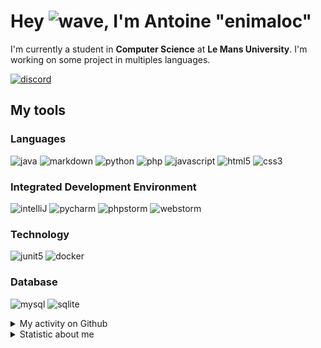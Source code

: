 # Hey ![wave], I'm Antoine "enimaloc"

I'm currently a student in **Computer Science** at **Le Mans University**. I'm working on some project in multiples
languages.

[![discord]](https://discord.com/users/136200628509605888)
## My tools

### Languages
![java] ![markdown] ![python] ![php] ![javascript] ![html5] ![css3]

### Integrated Development Environment
![intelliJ] ![pycharm] ![phpstorm]  ![webstorm]

### Technology
![junit5] ![docker]

### Database
![mysql] ![sqlite]

<details>
<summary>My activity on Github</summary>

<!--RECENT_ACTIVITY:last_update-->
> Last Updated: 11/02 22:11 (Europe/Paris)
<!--RECENT_ACTIVITY:last_update_end-->
<!--RECENT_ACTIVITY:start-->
1. ![changesRequested] Request changes on [`#7`](https://github.com/projet-gl2/Hashimiste/pull/7#pullrequestreview-1869663897) in [projet-gl2/Hashimiste](https://github.com/projet-gl2/Hashimiste)
2. ![changesRequested] Request changes on [`#7`](https://github.com/projet-gl2/Hashimiste/pull/7#pullrequestreview-1869663897) in [projet-gl2/Hashimiste](https://github.com/projet-gl2/Hashimiste)
3. ![approved] Approved [`#6`](https://github.com/projet-gl2/Hashimiste/pull/6#pullrequestreview-1864829685) in [projet-gl2/Hashimiste](https://github.com/projet-gl2/Hashimiste)
4. ![prMerged] Merged PR [`#5`](https://github.com/projet-gl2/Hashimiste/pull/5) in [projet-gl2/Hashimiste](https://github.com/projet-gl2/Hashimiste)
5. ![approved] Approved [`#5`](https://github.com/projet-gl2/Hashimiste/pull/5#pullrequestreview-1864758480) in [projet-gl2/Hashimiste](https://github.com/projet-gl2/Hashimiste)
6. ![prMerged] Merged PR [`#4`](https://github.com/projet-gl2/Hashimiste/pull/4) in [projet-gl2/Hashimiste](https://github.com/projet-gl2/Hashimiste)
7. ![approved] Approved [`#4`](https://github.com/projet-gl2/Hashimiste/pull/4#pullrequestreview-1864547403) in [projet-gl2/Hashimiste](https://github.com/projet-gl2/Hashimiste)
8. ![approved] Approved [`#4`](https://github.com/projet-gl2/Hashimiste/pull/4#pullrequestreview-1864517626) in [projet-gl2/Hashimiste](https://github.com/projet-gl2/Hashimiste)
9. ![changesRequested] Request changes on [`#4`](https://github.com/projet-gl2/Hashimiste/pull/4#pullrequestreview-1863739017) in [projet-gl2/Hashimiste](https://github.com/projet-gl2/Hashimiste)
10. ![changesRequested] Request changes on [`#4`](https://github.com/projet-gl2/Hashimiste/pull/4#pullrequestreview-1863739017) in [projet-gl2/Hashimiste](https://github.com/projet-gl2/Hashimiste)
<!--RECENT_ACTIVITY:end-->

</details>

<details>
<summary>Statistic about me</summary>

<p align="center">
<a href="https://wakatime.com/@enimaloc">
<img src="https://github-readme-stats.vercel.app/api/wakatime?username=enimaloc&theme=dark&hide_border=true&hide_title=true&layout=compact" alt="enimaloc's wakatime stats">
</a>
</p>

<!--START_SECTION:waka-->
![Code Time](http://img.shields.io/badge/Code%20Time-3%2C289%20hrs%205%20mins-blue)

**🐱 My GitHub Data** 

> 📦 18.7 kB Used in GitHub's Storage 
 > 
> 🏆 219 Contributions in the Year 2024
 > 
> 🚫 Not Opted to Hire
 > 
> 📜 46 Public Repositories 
 > 
> 🔑 17 Private Repositories 
 > 

 Last Updated on 11/02/2024 12:24:35 UTC
<!--END_SECTION:waka-->

</details>

<!-- Icons -->
[wave]: https://cdn.jsdelivr.net/gh/Readme-Workflows/Readme-Icons@1.1.0/icons/gifs/wave.gif

<!-- Badges -->
[issueOpened]: https://cdn.jsdelivr.net/gh/Readme-Workflows/Readme-Icons@main/icons/octicons/IssueOpened.svg
[issueClosed]: https://cdn.jsdelivr.net/gh/Readme-Workflows/Readme-Icons@main/icons/octicons/IssueClosed.svg

[prOpened]: https://cdn.jsdelivr.net/gh/Readme-Workflows/Readme-Icons@main/icons/octicons/PullRequestOpened.svg
[prClosed]: https://cdn.jsdelivr.net/gh/Readme-Workflows/Readme-Icons@main/icons/octicons/PullRequestClosed.svg
[prMerged]: https://cdn.jsdelivr.net/gh/Readme-Workflows/Readme-Icons@main/icons/octicons/PullRequestMerged.svg

[comment]: https://cdn.jsdelivr.net/gh/Readme-Workflows/Readme-Icons@main/icons/octicons/Comment.svg

[changesRequested]: https://cdn.jsdelivr.net/gh/Readme-Workflows/Readme-Icons@main/icons/octicons/RequestedChanges.svg
[approved]: https://cdn.jsdelivr.net/gh/Readme-Workflows/Readme-Icons@main/icons/octicons/ApprovedChanges.svg

[repoCreated]: https://cdn.jsdelivr.net/gh/Readme-Workflows/Readme-Icons@main/icons/octicons/Repository.svg
[newRelease]: https://cdn.jsdelivr.net/gh/Readme-Workflows/Readme-Icons@main/icons/octicons/Release.svg
[star]: https://cdn.jsdelivr.net/gh/Readme-Workflows/Readme-Icons@main/icons/octicons/StarredRepository.svg
[wiki]: https://cdn.jsdelivr.net/gh/Readme-Workflows/Readme-Icons@main/icons/octicons/Wiki.svg
[fork]: https://cdn.jsdelivr.net/gh/Readme-Workflows/Readme-Icons@main/icons/octicons/ForkedRepository.svg
[people]: https://cdn.jsdelivr.net/gh/Readme-Workflows/Readme-Icons@main/icons/octicons/People.svg

<!-- Meta Badge -->
[junit5]: https://img.shields.io/badge/JUnit5-323330?style=for-the-badge&logo=junit5

<!--- https://github.com/alexandresanlim/Badges4-README.md-Profile#-group- -->
[discord]: https://img.shields.io/badge/Discord-323330?style=for-the-badge&logo=discord

<!--- https://github.com/alexandresanlim/Badges4-README.md-Profile#-languages- -->
[java]: https://img.shields.io/badge/Java-323330?style=for-the-badge&logo=java
[python]: https://img.shields.io/badge/Python-323330?style=for-the-badge&logo=python
[php]: https://img.shields.io/badge/PHP-323330?style=for-the-badge&logo=php
[javascript]: https://img.shields.io/badge/JavaScript-323330?style=for-the-badge&logo=javascript
[html5]: https://img.shields.io/badge/HTML5-323330?style=for-the-badge&logo=html5
[css3]: https://img.shields.io/badge/CSS3-323330?style=for-the-badge&logo=css3

<!--- https://github.com/alexandresanlim/Badges4-README.md-Profile#-database- -->
[mysql]: https://img.shields.io/badge/MySQL-323330?style=for-the-badge&logo=mysql
[sqlite]: https://img.shields.io/badge/SQLite-323330?style=for-the-badge&logo=sqlite

<!--- https://github.com/alexandresanlim/Badges4-README.md-Profile#-frameworks- -->
[markdown]: https://img.shields.io/badge/Markdown-323330?style=for-the-badge&logo=markdown
[docker]: https://img.shields.io/badge/Docker-323330?style=for-the-badge&logo=docker

<!--- https://github.com/alexandresanlim/Badges4-README.md-Profile#-ide- -->
[intelliJ]: https://img.shields.io/badge/IntelliJIDEA-323330.svg?style=for-the-badge&logo=intellij-idea
[pycharm]: https://img.shields.io/badge/PyCharm-323330.svg?&style=for-the-badge&logo=PyCharm
[phpstorm]: http://img.shields.io/badge/-PHPStorm-323330?style=for-the-badge&logo=phpstorm
[webstorm]: https://img.shields.io/badge/WebStorm-323330?style=for-the-badge&logo=WebStorm